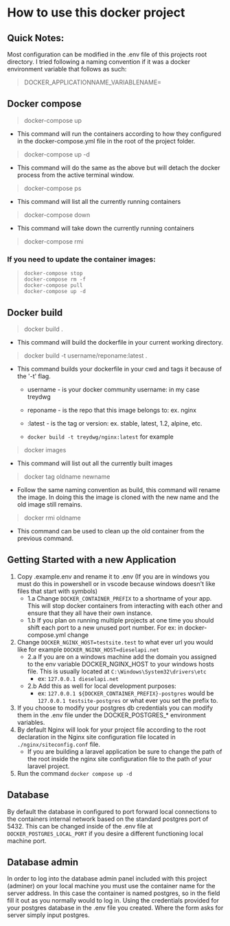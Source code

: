# How to use this docker project

## Quick Notes:

Most configuration can be modified in the .env file of this projects root directory. I tried following a naming convention if it was a docker environment variable that follows as such:

> DOCKER_APPLICATIONNAME_VARIABLENAME=

## Docker compose

> docker-compose up

- This command will run the containers according to how they configured in the docker-compose.yml file in the root of the project folder.

> docker-compose up -d

- This command will do the same as the above but will detach the docker process from the active terminal window.

> docker-compose ps

- This command will list all the currently running containers

> docker-compose down

- This command will take down the currently running containers

> docker-compose rmi

### If you need to update the container images:

> ```
> docker-compose stop
> docker-compose rm -f
> docker-compose pull   
> docker-compose up -d
> ```

## Docker build

> docker build .

- This command will build the dockerfile in your current working directory.

> docker build -t username/reponame:latest .

- This command builds your dockerfile in your cwd and tags it because of the '-t' flag.

  - username - is your docker community username: in my case treydwg
  - reponame - is the repo that this image belongs to: ex. nginx
  - :latest - is the tag or version: ex. stable, latest, 1.2, alpine, etc.

  - ```docker build -t treydwg/nginx:latest``` for example

>  docker images

- This command will list out all the currently built images

> docker tag oldname newname

- Follow the same naming convention as build, this command will rename the image.  In doing this the image is cloned with the new name and the old image still remains.

> docker rmi oldname

- This command can be used to clean up the old container from the previous command.

## Getting Started with a new Application

1. Copy .example.env and rename it to .env (If you are in windows you must do this in powershell or in vscode because windows doesn't like files that start with symbols)
    - 1.a Change ```DOCKER_CONTAINER_PREFIX``` to a shortname of your app. This will stop docker containers from interacting with each other and ensure that they all have their own instance.
    - 1.b If you plan on running multiple projects at one time you should shift each port to a new unused port number. For ex: in docker-compose.yml change 
2. Change ```DOCKER_NGINX_HOST=testsite.test``` to what ever url you would like for example ```DOCKER_NGINX_HOST=dieselapi.net```
    - 2.a If you are on a windows machine add the domain you assigned to the env variable DOCKER_NGINX_HOST to your windows hosts file. This is usually located at ```C:\Windows\System32\drivers\etc```
        - ex: ```127.0.0.1 dieselapi.net```
    - 2.b Add this as well for local development purposes:
      - ex: ```127.0.0.1 ${DOCKER_CONTAINER_PREFIX}-postgres``` would be ```127.0.0.1 testsite-postgres``` or what ever you set the prefix to.
3. If you choose to modify your postgres db credentials you can modify them in the .env file under the DOCKER_POSTGRES_* environment variables.
4. By default Nginx will look for your project file according to the root declaration in the Nginx site configuration file located in ```./nginx/siteconfig.conf``` file. 
    - If you are building a laravel application be sure to change the path of the root inside the nginx site configuration file to the path of your laravel project. 
5. Run the command ```docker compose up -d```

## Database

By default the database in configured to port forward local connections to the containers internal network based on the standard postgres port of 5432. This can be changed inside of the .env file at ```DOCKER_POSTGRES_LOCAL_PORT``` if you desire a different functioning local machine port.

## Database admin

In order to log into the database admin panel included with this project (adminer) on your local machine you must use the container name for the server address. In this case the container is named postgres, so in the field fill it out as you normally would to log in. Using the credentials provided for your postgres database in the .env file you created. Where the form asks for server simply input postgres.